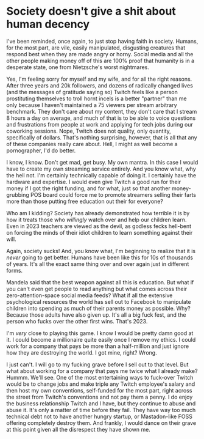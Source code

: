 # Society doesn't give a shit about human decency

I've been reminded, once again, to just stop having faith in society. Humans, for the most part, are vile, easily manipulated, disgusting creatures that respond best when they are made angry or horny. Social media and all the other people making money off of this are 100% proof that humanity is in a desperate state, one from Nietzsche's worst nightmares.

Yes, I'm feeling sorry for myself and my wife, and for all the right reasons. After three years and 20k followers, and dozens of radically changed lives (and the messages of gratitude saying so) Twitch feels like a person prostituting themselves to troll hornt incels is a better "partner" than me only because I haven't maintained a 75 viewers per stream arbitrary benchmark. They don't care about my content, they don't care that I stream 8 hours a day on average, and much of that is to be able to voice questions and frustrations from people at work and applying for tech jobs during our coworking sessions. Nope, Twitch does not quality, only quantity, specifically of dollars. That's nothing surprising, however, that is all that any of these companies really care about. Hell, I might as well become a pornographer, I'd do better.

I know, I know. Don't get mad, get busy. My own mantra. In this case I would have to create my own streaming service entirely. And you know what, why the hell not. I'm certainly technically capable of doing it. I certainly have the hardware and expertise. I would even give Twitch a good run for their money if I got the right funding, and for what, just so that another money-grubbing POS board could force me to promote streamers selling their farts more than those putting free education out their for everyone?

Who am I kidding? Society has already demonstrated how terrible it is by how it treats those who *willingly* watch over and help our children learn. Even in 2023 teachers are viewed as the devil, as godless fecks hell-bent on forcing the minds of their idiot children to learn something against their will.

Again, society sucks! And, you know what, I'm beginning to realize that it is *never* going to get better. Humans have been like this for 10s of thousands of years. It's all the exact same thing over and over again just in different forms.

Mandela said that the best weapon against all this is education. But what if you can't even get people to read anything but what comes across their zero-attention-space social media feeds? What if all the extensive psychological resources the world has sell out to Facebook to manipulate children into spending as much of their parents money as possible. Why? Because those adults have also given up. It's all a big fuck fest, and the person who fucks over the other first wins. That's 2023.

I'm *very* close to playing this game. I know I would be pretty damn good at it. I could become a millionaire quite easily once I remove my ethics. I could work for a company that pays be more than a half-million and just ignore how they are destroying the world. I got mine, right? Wrong.

I just can't. I will go to my fucking grave before I sell out to that level. But what about working for a company that pays me twice what I already make? Hummm. We'll see. One of the most entertaining ways to fuck-over Twitch would be to change jobs and make triple any Twitch employee's salary and then host my own conventions, self-funded for the most part, right across the street from Twitch's conventions and not pay them a penny. I do enjoy the business relationship Twitch and I have, but they continue to abuse and abuse it. It's only a matter of time before they fail. They have way too much technical debt not to have another hungry startup, or Mastadon-like FOSS offering completely destroy them. And frankly, I would dance on their grave at this point given all the disrespect they have shown me.
